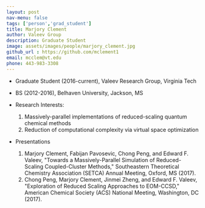 ```yaml
---
layout: post 
nav-menu: false 
tags: ['person','grad_student']
title: Marjory Clement 
author: Valeev Group 
description: Graduate Student 
image: assets/images/people/marjory_clement.jpg
github_url : https://github.com/mclement1
email: mcclem@vt.edu
phone: 443-983-3308
---
```

- Graduate Student (2016-current), Valeev Research Group, Virginia Tech
- BS (2012-2016), Belhaven University, Jackson, MS

- Research Interests:
  1. Massively-parallel implementations of reduced-scaling quantum chemical methods
  2. Reduction of computational complexity via virtual space optimization

- Presentations
  1. Marjory Clement, Fabijan Pavosevic, Chong Peng, and Edward F. Valeev,
     "Towards a Massively-Parallel Simulation of Reduced-Scaling
     Coupled-Cluster Methods," Southeastern Theoretical Chemistry
     Association (SETCA) Annual Meeting, Oxford, MS (2017).
  2. Chong Peng, Marjory Clement, Jinmei Zheng, and Edward F. Valeev,
     "Exploration of Reduced Scaling Approaches to EOM-CCSD," American
     Chemical Society (ACS) National Meeting, Washington, DC (2017).


